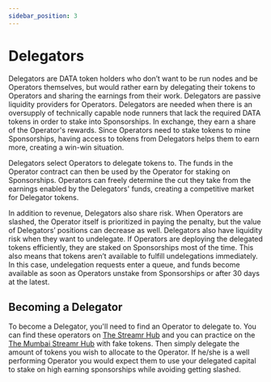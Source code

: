 ```yaml
---
sidebar_position: 3
---
```


# Delegators
Delegators are DATA token holders who don’t want to be run nodes and be Operators themselves, but would rather earn by delegating their tokens to Operators and sharing the earnings from their work. Delegators are passive liquidity providers for Operators. Delegators are needed when there is an oversupply of technically capable node runners that lack the required DATA tokens in order to stake into Sponsorships. In exchange, they earn a share of the Operator's rewards. Since Operators need to stake tokens to mine Sponsorships, having access to tokens from Delegators helps them to earn more, creating a win-win situation.

Delegators select Operators to delegate tokens to. The funds in the Operator contract can then be used by the Operator for staking on Sponsorships. Operators can freely determine the cut they take from the earnings enabled by the Delegators' funds, creating a competitive market for Delegator tokens.

In addition to revenue, Delegators also share risk. When Operators are slashed, the Operator itself is prioritized in paying the penalty, but the value of Delegators’ positions can decrease as well. Delegators also have liquidity risk when they want to undelegate. If Operators are deploying the delegated tokens efficiently, they are staked on Sponsorships most of the time. This also means that tokens aren’t available to fulfill undelegations immediately. In this case, undelegation requests enter a queue, and funds become available as soon as Operators unstake from Sponsorships or after 30 days at the latest.

## Becoming a Delegator
To become a Delegator, you'll need to find an Operator to delegate to. You can find these operators on [The Streamr Hub](https://streamr.network/hub) and you can practice on the [The Mumbai Streamr Hub](https://mumbai.streamr.network) with fake tokens. Then simply delegate the amount of tokens you wish to allocate to the Operator. If he/she is a well performing Operator you would expect them to use your delegated capital to stake on high earning sponsorships while avoiding getting slashed. 